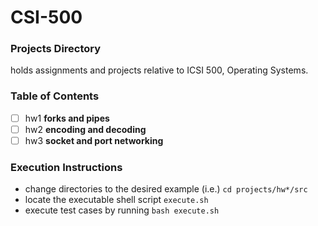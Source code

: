 # CSI-500

### Projects Directory
holds assignments and projects relative to ICSI 500, Operating Systems.

### Table of Contents
- [ ] hw1 **forks and pipes**
- [ ] hw2 **encoding and decoding**
- [ ] hw3 **socket and port networking**

### Execution Instructions
- change directories to the desired example (i.e.) `cd projects/hw*/src`
- locate the executable shell script `execute.sh`
- execute test cases by running `bash execute.sh`